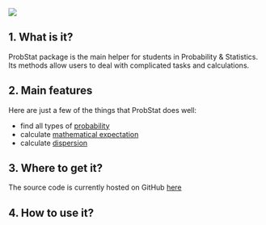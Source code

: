 ![](https://i.imgur.com/9V5Ie0z.png)



## 1. What is it?

ProbStat package is the main helper for students in Probability & Statistics. Its methods allow users to deal  with complicated tasks and calculations.

## 2. Main features
Here are just a few of the things that ProbStat does well:
* find all types of [probability](https://en.wikipedia.org/wiki/Probability_theory)
* calculate [mathematical expectation](https://en.wikipedia.org/wiki/Expected_value)
* calculate [dispersion](https://en.wikipedia.org/wiki/Dispersion)

## 3. Where to get it?
The source code is currently hosted on GitHub [here](https://github.com/anafisa/C-modules/tree/master/ProbStat%20module)

## 4. How to use it?
